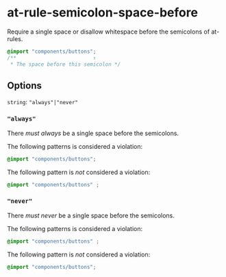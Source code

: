 # at-rule-semicolon-space-before

Require a single space or disallow whitespace before the semicolons of at-rules.

```css
@import "components/buttons";
/**                         ↑
 * The space before this semicolon */
```

## Options

`string`: `"always"|"never"`

### `"always"`

There *must always* be a single space before the semicolons.

The following patterns is considered a violation:

```css
@import "components/buttons";
```

The following pattern is *not* considered a violation:

```css
@import "components/buttons" ;
```

### `"never"`

There *must never* be a single space before the semicolons.

The following patterns is considered a violation:

```css
@import "components/buttons" ;
```

The following pattern is *not* considered a violation:

```css
@import "components/buttons";
```
